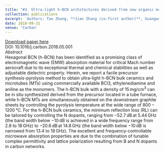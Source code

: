 ```yaml
---
title: "#3. Ultra-light h-BCN architectures derived from new organic monomer with tunable electromagnetic wave absorption"
collection: publications
excerpt: 'Authors: Tao Zhang, **Jian Zhang (co-first author)**, Guangwu Wen, Bo Zhong, Long Xia, Xiaoxiao Huang, Hu Zhao, Luchang Qin'
date: 2018-09-31
venue: 'Carbon'
---
```



[Download paper here](https://doi.org/10.1016/j.carbon.2018.05.001)    
DOI: 10.1016/j.carbon.2018.05.001    
*Abstract*      
Hexagonal BCN (h-BCN) has been identified as a promising class of electromagnetic wave (EMW) absorption material for critical Mach number aerocraft due to its exceptional thermal and chemical stabilities as well as adjustable dielectric property. Herein, we report a facile precursor synthesis-pyrolysis method to obtain ultra-light h-BCN bulk ceramics and microtubes (MTs) using commercially available BCl3, ethylenediamine and aniline as the monomers. The h-BCN bulk with a density of 15 mg/cm<sup>3</sup> can be in situ synthesized derived from the precursor located in a tube furnace, while h-BCN MTs are simultaneously obtained on the downstream graphite sheets by controlling the pyrolysis temperature at the wide range of 800 – 1200 °C. For the h-BCN bulk ceramics, the minimum reflection loss (RL) can be tailored by controlling the N dopants, ranging from −52.7 dB at 5.44 GHz (the band width below −10 dB is achieved in a wide frequency range from 2.8 to 18 GHz) to −20.6 dB at 14.8 GHz (the band width below −10 dB is narrowed from 13.4 to 18 GHz). The excellent and frequency-controllable microwave absorption properties are due to the combination of tunable complex permittivity and lattice polarization resulting from B and N dopants in carbon networks.
